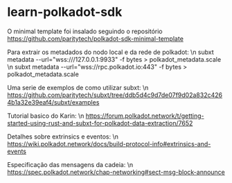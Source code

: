 # learn-polkadot-sdk


O minimal template foi insalado seguindo o repositório https://github.com/paritytech/polkadot-sdk-minimal-template

Para extrair os metadados do nodo local e da rede de polkadot:
\n subxt metadata --url="wss:///127.0.0.1:9933" -f bytes > polkadot_metadata.scale
\n subxt metadata --url="wss://rpc.polkadot.io:443" -f bytes > polkadot_metadata.scale



Uma serie de exemplos de como utilizar subxt:
\n https://github.com/paritytech/subxt/tree/ddb5d4c9d7de07f9d02a832c4264b1a32e39eaf4/subxt/examples

Tutorial basico do Karin:
\n https://forum.polkadot.network/t/getting-started-using-rust-and-subxt-for-polkadot-data-extraction/7652

Detalhes sobre extrinsics e eventos:
\n https://wiki.polkadot.network/docs/build-protocol-info#extrinsics-and-events

Especificação das mensagens da cadeia:
\n https://spec.polkadot.network/chap-networking#sect-msg-block-announce


